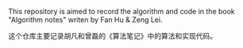This repository is aimed to record the algorithm and code in the book "Algorithm notes" writen by Fan Hu & Zeng Lei.

这个仓库主要记录胡凡和曾磊的《算法笔记》中的算法和实现代码。